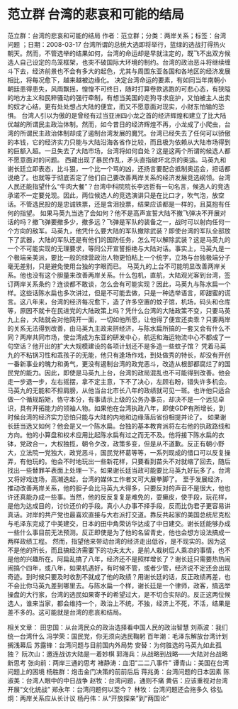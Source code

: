 # 范立群  台湾的悲哀和可能的结局

范立群：台湾的悲哀和可能的结局
作者：范立群；分类：两岸关系；标签：台湾问题 ；日期：2008-03-17
台湾所谓的总统大选即将举行，蓝绿的选战打得热火朝天。然而，不管选举的结果如何，台湾的命运却是早就注定的，既飞不出双方候选人自己设定的鸟笼框架，也突不破国际大环境的制约。台湾的政治恶斗将继续缠斗下去，经济前景也不会有多大的起色，尤其与周围东亚各国和各地区的经济发展相比，将每况愈下，越来越被边缘化。
决定台湾命运的要素，有如同当年南朝小朝廷患得患失，风雨飘摇，惶惶不可终日，随时打算卷款逃跑的可悲心态，有狭隘的地方主义和民粹骚动的强行牵制，有想当美国的走狗寻求庇护，又怕被主人出卖的奴才心结，更有处处想占大陆的便宜，而又不愿意面对现实，小财东怕输的恐惧。
台湾人引以为傲的是曾经有过当亚洲四小龙之首的经济辉煌和建立了比大陆优越的所谓民主政治体制。然而，如今昔日的经济辉煌不再，小龙成了小爬虫，台湾的所谓民主政治体制却成了遏制台湾发展的魔咒。台湾已经失去了任何可以骄傲的本钱，它的经济实力只能与大陆沿海各省作比较，而且极为依赖从大陆市场得到的巨额入超。一旦失去了大陆市场，台湾将如何自处？这是这两个所谓的候选人都不愿意面对的问题。
西藏出现了暴民作乱，矛头直指破坏北京的奥运。马英九和谢长廷立即表态，比斗狠，一个比一个骂的凶，还扬言要配合抵制奥运会，把话都说绝了。也就等于彻底否定了他们自己要改善两岸关系的经济发展竞选纲领。台湾人民还能指望什么“牛肉大餐”？台湾中科院院长李远哲有一句名言，候选人的竞选承诺不一定要兑现。因此，两位候选人的竞选演讲只是在比口才，吹气泡，放空话。不管选民投的是忠诚铁票，还是含泪投票，结果应该都是一样的，且莫抱有任何的指望。
如果马英九当选了会如何？他不是高声宣誓大陆不撤飞弹决不开展对话的吗？撤飞弹要撤多少，撤多远？飞弹是军队的装备之一，战时可以射向任何一个方向的敌军。马英九，他凭什么要大陆的军队撤除武装？即使台湾的军队全部放下了武器，大陆的军队还是有他们的国防任务，怎么可以解除武装？这是马英九的一个不可能实现的无理要求，等同公开宣誓拒绝与大陆对话。事实上，马英九是一个极端亲美派，要比一般的绿营政治人物更怕粘上一个统字，立场与台独极端分子毫无差别，只是避免使用台独的字眼而已。
马英九的上台不可能明显改善两岸关系。他也没有这个胆量来改善两岸关系。什么包机，直航，大陆观光客到台湾，签订两岸关系条约？连谈都不敢谈，怎么会有可能实现？因此，马英九与陈水扁一个样。这些话陈水扁也多次讲过，但是不可能去做，只是一种选举语言，即甜蜜的谎言。这八年来，台湾的经济每况愈下，造了许多空置的蚊子馆，机场，码头和仓库等，原因不就卡在民进党的大陆政策上吗？凭什么台湾的大陆政策不变，只要马英九上台，大陆就会对他网开一面，一切如他所愿，让他得了便宜还卖乖？只要两岸的关系无法得到改善，由马英九主政来拼经济，与陈水扁所搞的一套又会有什么不同？两岸共同市场，使台湾成为东亚的研发中心，航运和海运物流中心不都成了一句空话？他开出的扩大大规模建设的各项计划还不是多造一些蚊子馆？
凭着马英九的不粘锅习性和乖孩子的无能，他只有逢场作戏，到处做秀的特长，却没有开创一番新事业的魄力和勇气，更没有遏制台湾的政党恶斗，改造从根部都腐烂了的国民党的能力。因此，即使是马英九上台，台湾的政局混乱也不可能得到改善。他会走一步退一步，左右摇摆，拿不定主意，下不了决心，左顾右盼，错失许多机会。马英九的无能和不担肩膀，从他当台北市长八年的政绩就可见一斑。也许他只适合做一个循规蹈矩，恪守本分，有事请示上级的公务办事员，却决不是一个远见卓识，具有开拓能力的领袖人物。如果他在台湾执政八年，即使GDP有所增长，到时候台湾的经济实力恐怕只能与大陆的内地和边缘落后省份相提并论了。
如果谢长廷当选又如何？他会是又一个陈水扁。台独的基本教育派将左右他的执政路线和方向。他的小算盘和权术应用比起陈水扁有过之而无不及。他将接下陈水扁的衣钵，党政合一，大权独揽，朝令夕改，政策多变，但是从不道歉。反正有朝小野大，立法院一党独大，政党恶斗，国民党杯葛等等，一系列现成的借口可以反复操弄，有他玩的。他会不时地玩出一些新花样，只要看到苗头不对就缩了回去，随后找出一些替罪羊表面上处理一下。如果谢长廷当政可能要比马英九好玩多了。台湾又将好戏连场，高潮迭起，台湾的媒体工作者又可大展拳脚了。
至于发展经济，推动改善两岸关系，他的胆子会比马英九大得多，只要反对的声音不是很大，他也许还真能办成一些事。当然，他的反反复复是难免的，耍癞皮，使手段，玩花样，是他为达成目的，讨价还价的手段。真小人办事不择手段，反而比伪君子更容易讲真话。对岸的共产党也最喜欢直接与大右派打交道。靠反共起家的美国总统尼克松与毛泽东完成了中美建交，日本的田中角荣访华达成了中日建交。谢长廷能够办成一些什么事目前无法预测。反正即使是为了他的名留青史，他也会想方设法搞成一两样政绩工程。
然而，指望他来带动台湾的经济走出低谷，是不现实的。因为这不是他的所长，而且搞经济需要下的功夫太大，是前人栽树后人乘凉的事情，也不是他的兴趣所在。阿扁乱搞了八年，经济还不是照样增长了？谢长廷只需要热热闹闹搞个四年，或八年，如果机遇好，有时候不管，或者少管，经济说不定还会出现奇迹。到时候只要及时收割不就成了他的政绩？用谢长廷的话，反正政绩再差，也不会比你马英九差到哪里去。与陈水扁一个样，谢长廷是一个律师，政客，搞选举操盘的大行家，台湾的选民如果寄予的希望过大，是不切合实际的。反正这两位候选人，谁来当家，都会维持一个，政治上不统，不独，经济上不死，不活，结果是差不多的。这可能就是台湾的悲哀和结局。

相关文章：
田忠国：从台湾民众的政治选择看中国人民的政治智慧
刘燕波：我们统一台湾什么
冯学荣：国民党，你无须向选民鞠躬
百年潮：毛泽东解放台湾计划搁浅幕后
苏露锋：台湾问题与目前国内外局势
安替：为何胜选的马英九如此孤独？
阮次山：邀连战访大陆是一着妙棋
郭海兵：从战略到战略——大陆对台战略新思考
张向前：两岸三通的思考
褚静涛：血泪“二二八事件”
谭青山：美国在台湾问题上的困境
杨胜群：炮击金门决策的前前后后
蒋兆勇：台湾问题的日本因素
陈淑美：台湾人眼中的中日战争
赵牧：台湾问题，通则不痛
黄佶：应该重视对台湾开展“文化统战”
郑永年：台湾问题何以至今？
林牧：台湾问题还会拖多久
徐弘炯：两岸关系应从长计议
杨丹伟：从“开放探亲”到“两国论”
